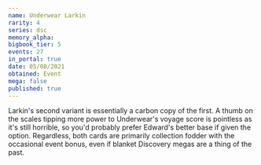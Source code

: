```yaml
---
name: Underwear Larkin
rarity: 4
series: dsc
memory_alpha:
bigbook_tier: 5
events: 27
in_portal: true
date: 05/08/2021
obtained: Event
mega: false
published: true
---
```


Larkin's second variant is essentially a carbon copy of the first. A thumb on the scales tipping more power to Underwear's voyage score is pointless as it's still horrible, so you'd probably prefer Edward's better base if given the option. Regardless, both cards are primarily collection fodder with the occasional event bonus, even if blanket Discovery megas are a thing of the past.
